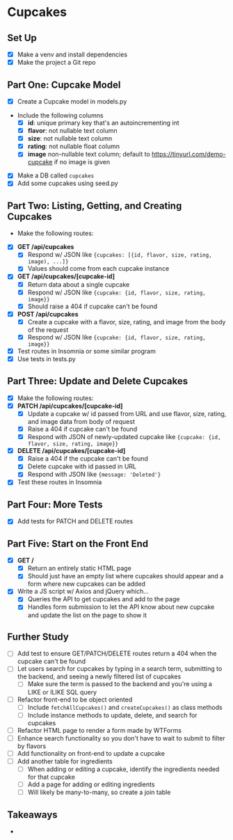 # Cupcakes

## Set Up

- [x] Make a venv and install dependencies
- [x] Make the project a Git repo

## Part One: Cupcake Model

- [x] Create a Cupcake model in models.py
- Include the following columns
  - [x] **id**: unique primary key that's an autoincrementing int
  - [x] **flavor**: not nullable text column
  - [x] **size**: not nullable text column
  - [x] **rating**: not nullable float column
  - [x] **image** non-nullable text column; default to https://tinyurl.com/demo-cupcake if no image is given
- [x] Make a DB called `cupcakes`
- [x] Add some cupcakes using seed.py

## Part Two: Listing, Getting, and Creating Cupcakes

- Make the following routes:
- [x] **GET /api/cupcakes**
  - [x] Respond w/ JSON like `{cupcakes: [{id, flavor, size, rating, image), ...]}`
  - [x] Values should come from each cupcake instance
- [x] **GET /api/cupcakes/[cupcake-id]**
  - [x] Return data about a single cupcake
  - [x] Respond w/ JSON like `{cupcake: {id, flavor, size, rating, image}}`
  - [x] Should raise a 404 if cupcake can't be found
- [x] **POST /api/cupcakes**
  - [x] Create a cupcake with a flavor, size, rating, and image from the body of the request
  - [x] Respond w/ JSON like `{cupcake: {id, flavor, size, rating, image}}`
- [x] Test routes in Insomnia or some similar program
- [x] Use tests in tests.py

## Part Three: Update and Delete Cupcakes

- [x] Make the following routes:
- [x] **PATCH /api/cupcakes/[cupcake-id]**
  - [x] Update a cupcake w/ id passed from URL and use flavor, size, rating, and image data from body of request
  - [x] Raise a 404 if cupcake can't be found
  - [x] Respond with JSON of newly-updated cupcake like `{cupcake: {id, flavor, size, rating, image}}`
- [x] **DELETE /api/cupcakes/[cupcake-id]**
  - [x] Raise a 404 if the cupcake can't be found
  - [x] Delete cupcake with id passed in URL
  - [x] Respond with JSON like `{message: 'Deleted'}`
- [x] Test these routes in Insomnia

## Part Four: More Tests

- [x] Add tests for PATCH and DELETE routes

## Part Five: Start on the Front End

- [x] **GET /**
  - [x] Return an entirely static HTML page
  - [x] Should just have an empty list where cupcakes should appear and a form where new cupcakes can be added
- [x] Write a JS script w/ Axios and jQuery which...
  - [x] Queries the API to get cupcakes and add to the page
  - [x] Handles form submission to let the API know about new cupcake and update the list on the page to show it

## Further Study

- [ ] Add test to ensure GET/PATCH/DELETE routes return a 404 when the cupcake can't be found
- [ ] Let users search for cupcakes by typing in a search term, submitting to the backend, and seeing a newly filtered list of cupcakes
  - [ ] Make sure the term is passed to the backend and you're using a LIKE or ILIKE SQL query
- [ ] Refactor front-end to be object oriented
  - [ ] Include `fetchAllCupcakes()` and `createCupcakes()` as class methods
  - [ ] Include instance methods to update, delete, and search for cupcakes
- [ ] Refactor HTML page to render a form made by WTForms
- [ ] Enhance search functionality so you don't have to wait to submit to filter by flavors
- [ ] Add functionality on front-end to update a cupcake
- [ ] Add another table for ingredients
  - [ ] When adding or editing a cupcake, identify the ingredients needed for that cupcake
  - [ ] Add a page for adding or editing ingredients
  - [ ] Will likely be many-to-many, so create a join table

## Takeaways

- 
